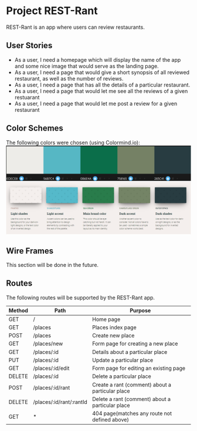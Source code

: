 # Project REST-Rant

REST-Rant is an app where users can review restaurants.

## User Stories

- As a user, I need a homepage which will display the name of the app and some nice image that would serve as the landing page.
- As a user, I need a page that would give a short synopsis of all reviewed restaurant, as well as the number of reviews.
- As a user, I need a page that has all the details of a particular restaurant.
- As a user, I need a page that would let me see all the reviews of a given restuarant
- As a user, I need a page that would let me post a review for a given restaurant

## Color Schemes

The following colors were chosen (using Colormind.io):
![Color Scheme 1](/assets/color_scheme/colors_1.png)
![Color Scheme 2](/assets/color_scheme/colors_2.png)

## Wire Frames

This section will be done in the future.

## Routes

The following routes will be supported by the REST-Rant app.

| Method | Path                     | Purpose                                          |
| ------ | ------------------------ | ------------------------------------------------ |
| GET    | /                        | Home page                                        |
| GET    | /places                  | Places index page                                |
| POST   | /places                  | Create new place                                 |
| GET    | /places/new              | Form page for creating a new place               |
| GET    | /places/:id              | Details about a particular place                 |
| PUT    | /places/:id              | Update a particular place                        |
| GET    | /places/:id/edit         | Form page for editing an existing page           |
| DELETE | /places/:id              | Delete a particular place                        |
| POST   | /places/:id/rant         | Create a rant (comment) about a particular place |
| DELETE | /places/:id/rant/:rantId | Delete a rant (comment) about a particular place |
| GET    | \*                       | 404 page(matches any route not defined above)    |
